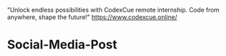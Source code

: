 "Unlock endless possibilities with CodexCue remote internship. Code from anywhere, shape the future!"
https://www.codexcue.online/
# Social-Media-Post
